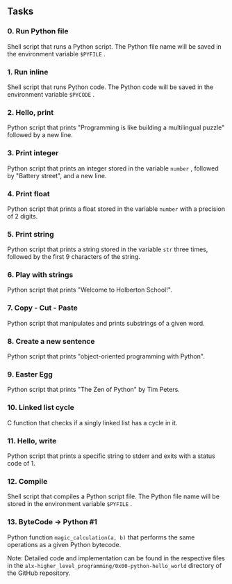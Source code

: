 ## Tasks

### 0. Run Python file
Shell script that runs a Python script. The Python file name will be saved in the environment variable  `$PYFILE` .

### 1. Run inline
Shell script that runs Python code. The Python code will be saved in the environment variable  `$PYCODE` .

### 2. Hello, print
Python script that prints "Programming is like building a multilingual puzzle" followed by a new line.

### 3. Print integer
Python script that prints an integer stored in the variable  `number` , followed by "Battery street", and a new line.

### 4. Print float
Python script that prints a float stored in the variable  `number`  with a precision of 2 digits.

### 5. Print string
Python script that prints a string stored in the variable  `str`  three times, followed by the first 9 characters of the string.

### 6. Play with strings
Python script that prints "Welcome to Holberton School!".

### 7. Copy - Cut - Paste
Python script that manipulates and prints substrings of a given word.

### 8. Create a new sentence
Python script that prints "object-oriented programming with Python".

### 9. Easter Egg
Python script that prints "The Zen of Python" by Tim Peters.

### 10. Linked list cycle
C function that checks if a singly linked list has a cycle in it.

### 11. Hello, write
Python script that prints a specific string to stderr and exits with a status code of 1.

### 12. Compile
Shell script that compiles a Python script file. The Python file name will be stored in the environment variable  `$PYFILE` .

### 13. ByteCode -> Python #1
Python function  `magic_calculation(a, b)`  that performs the same operations as a given Python bytecode.

Note: Detailed code and implementation can be found in the respective files in the  `alx-higher_level_programming/0x00-python-hello_world`  directory of the GitHub repository.
